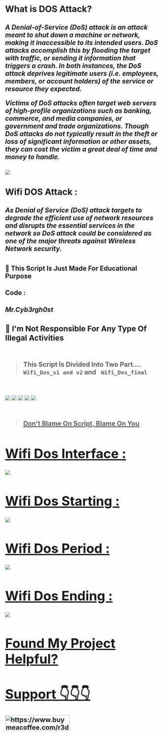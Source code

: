 <h1><b> What is DOS Attack? <b></h1>
<h2><i>A Denial-of-Service (DoS) attack is an attack meant to shut down a machine or network, making it inaccessible to its intended users. DoS attacks accomplish this by flooding the target with traffic, or sending it information that triggers a crash. In both instances, the DoS attack deprives legitimate users (i.e. employees, members, or account holders) of the service or resource they expected.

Victims of DoS attacks often target web servers of high-profile organizations such as banking, commerce, and media companies, or government and trade organizations. Though DoS attacks do not typically result in the theft or loss of significant information or other assets, they can cost the victim a great deal of time and money to handle.
</i></h2>

##
  
<img src="https://spanning.com/wp-content/uploads/2020/06/denial-of-service-attack-example.png">

#

<h1><b>Wifi DOS Attack :</b></h1>
<h2><i> As Denial of Service (DoS) attack targets to degrade the efficient use of network resources and disrupts the essential services in the network so DoS attack could be considered as one of the major threats against Wireless Network security.</i></h2>

#
<h2><b> 🔴 This Script Is Just Made For Educational Purpose</b></h2>
<h2><strong><p>Code : </strong></h2><i><h2> Mr.Cyb3rgh0st</h2> </i><p>
<h2><strong><p>  </i><p>
<h3><b> 🔴 I'm Not Responsible For Any Type Of Illegal Activities</b></h3>

#
> This Script Is Divided Into Two Part....
` Wifi_Dos_v1 and v2 ` and ` Wifi_Dos_final`
#
<img src="https://img.shields.io/badge/Python-3.10.5-blue"> <img src="https://img.shields.io/badge/Status-Beta-orange"> <img src="https://img.shields.io/badge/FinalVersion-red"> <img src="https://img.shields.io/badge/Licence-MIT-yellowgreen"> <a href="https://taguar258.github.io/Raven-Storm/INSTALLATION"> <img src="https://img.shields.io/badge/Build To Learn-red">

#
> Don't Blame On Script, Blame On You
#
# Wifi Dos Interface :
<img src="https://github.com/R3DHULK/target-wifi/blob/main/wifi_dos_v1(interface).png?raw=true">

#
# Wifi Dos Starting :
<img src="https://github.com/R3DHULK/target-wifi/blob/main/deauth-starting.png?raw=true">

# 
# Wifi Dos Period :
<img src="https://github.com/R3DHULK/target-wifi/blob/main/deauthing-period.png?raw=true">

#
# Wifi Dos Ending :
<img src="https://github.com/R3DHULK/target-wifi/blob/main/wifi_dos_final(end).png?raw=true">

#
# Found My Project Helpful?
<h1 align="left"><b>Support 👇👇👇 </b></h1>
<a href="https://www.buymeacoffee.com/r3dhulk"> <img align="left" src="https://cdn.buymeacoffee.com/buttons/v2/default-yellow.png" height="50" width="210" alt="https://www.buymeacoffee.com/r3dhulk" /></a><br><br>
